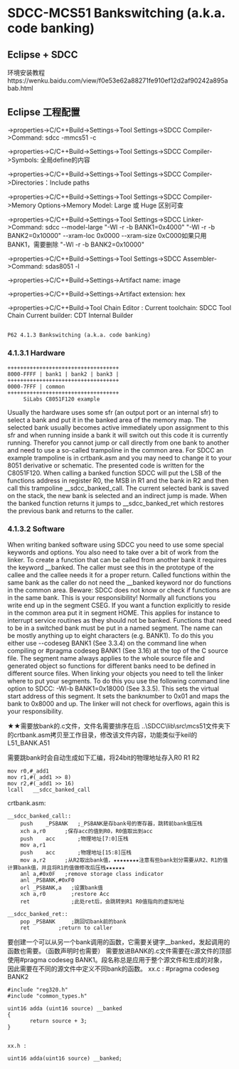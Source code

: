 # SDCC-MCS51 Bankswitching (a.k.a. code banking)

## Eclipse + SDCC 
环境安装教程https://wenku.baidu.com/view/f0e53e62a88271fe910ef12d2af90242a895abab.html

## Eclipse 工程配置
->properties->C/C++Build->Settings->Tool Settings->SDCC Compiler->Command:  sdcc -mmcs51 -c

->properties->C/C++Build->Settings->Tool Settings->SDCC Compiler->Symbols: 全局define的内容

->properties->C/C++Build->Settings->Tool Settings->SDCC Compiler->Directories：Include paths

->properties->C/C++Build->Settings->Tool Settings->SDCC Compiler->Memory Options->Memory Model: Large 或 Huge    区别可查<SDCC Compiler User Guide>

->properties->C/C++Build->Settings->Tool Settings->SDCC Linker->Command:
sdcc --model-large "-Wl -r -b BANK1=0x4000" "-Wl -r -b BANK2=0x10000" --xram-loc 0x0000  --xram-size 0xC000如果只用BANK1，需要删除 "-Wl -r -b BANK2=0x10000"

->properties->C/C++Build->Settings->Tool Settings->SDCC Assembler->Command: sdas8051 -l

->properties->C/C++Build->Settings->Artifact name: image

->properties->C/C++Build->Settings->Artifact extension: hex

->properties->C/C++Build->Tool Chain Editor : Current toolchain: SDCC Tool Chain   Current builder: CDT Internal Builder


## <SDCC Compiler User Guide>
    P62 4.1.3 Bankswitching (a.k.a. code banking)
	
### 4.1.3.1 Hardware

	+++++++++++++++++++++++++++++++++++
	8000-FFFF | bank1 | bank2 | bank3 |
	+++++++++++++++++++++++++++++++++++
	0000-7FFF | common 
	+++++++++++++++++++++++++++++++++++
	     SiLabs C8051F120 example
     
Usually the hardware uses some sfr (an output port or an internal sfr) to select a bank and put it in the banked area of the memory map. The selected bank usually becomes active immediately upon assignment to this sfr and when running inside a bank it will switch out this code it is currently running. Therefor you cannot jump or call directly from one bank to another and need to use a so-called trampoline in the common area. For SDCC an example trampoline is in crtbank.asm and you may need to change it to your 8051 derivative or schematic. The presented code is written for the C8051F120.
When calling a banked function SDCC will put the LSB of the functions address in register R0, the MSB in R1 and the bank in R2 and then call this trampoline __sdcc_banked_call. The current selected bank is saved on the stack, the new bank is selected and an indirect jump is made. When the banked function returns it jumps to __sdcc_banked_ret which restores the previous bank and returns to the caller.

### 4.1.3.2 Software
When writing banked software using SDCC you need to use some special keywords and options. You also need to take over a bit of work from the linker.
To create a function that can be called from another bank it requires the keyword __banked. The caller must see this in the prototype of the callee and the callee needs it for a proper return. Called functions within the same bank as the caller do not need the __banked keyword nor do functions in the common area. Beware: SDCC
does not know or check if functions are in the same bank. This is your responsibility!
Normally all functions you write end up in the segment CSEG. If you want a function explicitly to reside in the common area put it in segment HOME. This applies for instance to interrupt service routines as they should not be banked.
Functions that need to be in a switched bank must be put in a named segment. The name can be mostly anything up to eight characters (e.g. BANK1). To do this you either use --codeseg BANK1 (See 3.3.4) on the command line when compiling or #pragma codeseg BANK1 (See 3.16) at the top of the C source file. The segment name always applies to the whole source file and generated object so functions for different banks need to be defined in different source files.
When linking your objects you need to tell the linker where to put your segments. To do this you use the following command line option to SDCC: -Wl-b BANK1=0x18000 (See 3.3.5). This sets the virtual start address of this segment. It sets the banknumber to 0x01 and maps the bank to 0x8000 and up. The linker will not check for overflows, again this is your responsibility.

★★需要放bank的.c文件，文件名需要排序在后
..\SDCC\lib\src\mcs51文件夹下的crtbank.asm拷贝至工作目录，修改该文件内容，功能类似于keil的L51_BANK.A51

需要跳bank时会自动生成如下汇编，将24bit的物理地址存入R0 R1 R2

	mov	r0,#_add1
	mov	r1,#(_add1 >> 8)
	mov	r2,#(_add1 >> 16)
	lcall	__sdcc_banked_call

crtbank.asm:

	__sdcc_banked_call::
		push	_PSBANK   ;_PSBANK是存bank号的寄存器，跳转前bank值压栈
		xch	a,r0      ;保存acc的值到R0，R0值取出到acc
		push	acc       ;物理地址[7:0]压栈
		mov	a,r1
		push	acc       ;物理地址[15:8]压栈
		mov	a,r2      ;从R2取出bank值，★★★★★★★★注意有些bank划分需要从R2、R1的值计算bank值，并且将R1的值做修改后压栈★★★★★★
		anl	a,#0x0F   ;remove storage class indicator
		anl	_PSBANK,#0xF0
		orl	_PSBANK,a   ;设置bank值
		xch	a,r0	    ;restore Acc
		ret	            ;此处ret后，会跳转到R1 R0值指向的虚拟地址

	__sdcc_banked_ret::
		pop	_PSBANK		;跳回切bank前的bank
		ret			;return to caller


要创建一个可以从另一个bank调用的函数，它需要关键字__banked，发起调用的函数也需要。（函数声明时也需要）
需要放进BANK的.c文件需要在c源文件的顶部使用#pragma codeseg BANK1。段名称总是应用于整个源文件和生成的对象，因此需要在不同的源文件中定义不同bank的函数。
	xx.c :
	#pragma codeseg BANK2
	
	#include "reg320.h"
	#include "common_types.h"
	
	uint16 adda (uint16 source) __banked
	{
	       return source + 3;
	}


	xx.h :
	
	uint16 adda(uint16 source) __banked;
